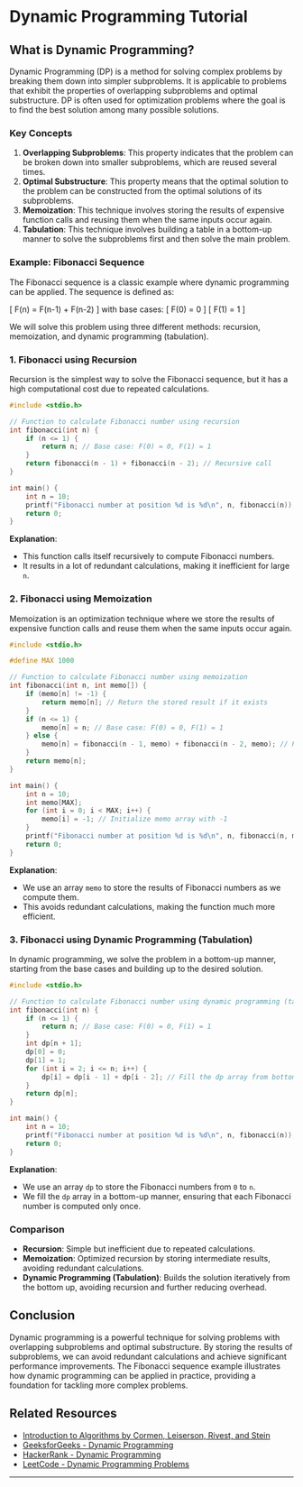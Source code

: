 # Dynamic Programming Tutorial

## What is Dynamic Programming?

Dynamic Programming (DP) is a method for solving complex problems by breaking them down into simpler subproblems. It is applicable to problems that exhibit the properties of overlapping subproblems and optimal substructure. DP is often used for optimization problems where the goal is to find the best solution among many possible solutions.

### Key Concepts

1. **Overlapping Subproblems**: This property indicates that the problem can be broken down into smaller subproblems, which are reused several times.
2. **Optimal Substructure**: This property means that the optimal solution to the problem can be constructed from the optimal solutions of its subproblems.
3. **Memoization**: This technique involves storing the results of expensive function calls and reusing them when the same inputs occur again.
4. **Tabulation**: This technique involves building a table in a bottom-up manner to solve the subproblems first and then solve the main problem.

### Example: Fibonacci Sequence

The Fibonacci sequence is a classic example where dynamic programming can be applied. The sequence is defined as:

\[ F(n) = F(n-1) + F(n-2) \]
with base cases:
\[ F(0) = 0 \]
\[ F(1) = 1 \]

We will solve this problem using three different methods: recursion, memoization, and dynamic programming (tabulation).

### 1. Fibonacci using Recursion

Recursion is the simplest way to solve the Fibonacci sequence, but it has a high computational cost due to repeated calculations.

```c
#include <stdio.h>

// Function to calculate Fibonacci number using recursion
int fibonacci(int n) {
    if (n <= 1) {
        return n; // Base case: F(0) = 0, F(1) = 1
    }
    return fibonacci(n - 1) + fibonacci(n - 2); // Recursive call
}

int main() {
    int n = 10;
    printf("Fibonacci number at position %d is %d\n", n, fibonacci(n));
    return 0;
}
```

**Explanation**:
- This function calls itself recursively to compute Fibonacci numbers.
- It results in a lot of redundant calculations, making it inefficient for large `n`.

### 2. Fibonacci using Memoization

Memoization is an optimization technique where we store the results of expensive function calls and reuse them when the same inputs occur again.

```c
#include <stdio.h>

#define MAX 1000

// Function to calculate Fibonacci number using memoization
int fibonacci(int n, int memo[]) {
    if (memo[n] != -1) {
        return memo[n]; // Return the stored result if it exists
    }
    if (n <= 1) {
        memo[n] = n; // Base case: F(0) = 0, F(1) = 1
    } else {
        memo[n] = fibonacci(n - 1, memo) + fibonacci(n - 2, memo); // Recursive call with memoization
    }
    return memo[n];
}

int main() {
    int n = 10;
    int memo[MAX];
    for (int i = 0; i < MAX; i++) {
        memo[i] = -1; // Initialize memo array with -1
    }
    printf("Fibonacci number at position %d is %d\n", n, fibonacci(n, memo));
    return 0;
}
```

**Explanation**:
- We use an array `memo` to store the results of Fibonacci numbers as we compute them.
- This avoids redundant calculations, making the function much more efficient.

### 3. Fibonacci using Dynamic Programming (Tabulation)

In dynamic programming, we solve the problem in a bottom-up manner, starting from the base cases and building up to the desired solution.

```c
#include <stdio.h>

// Function to calculate Fibonacci number using dynamic programming (tabulation)
int fibonacci(int n) {
    if (n <= 1) {
        return n; // Base case: F(0) = 0, F(1) = 1
    }
    int dp[n + 1];
    dp[0] = 0;
    dp[1] = 1;
    for (int i = 2; i <= n; i++) {
        dp[i] = dp[i - 1] + dp[i - 2]; // Fill the dp array from bottom-up
    }
    return dp[n];
}

int main() {
    int n = 10;
    printf("Fibonacci number at position %d is %d\n", n, fibonacci(n));
    return 0;
}
```

**Explanation**:
- We use an array `dp` to store the Fibonacci numbers from `0` to `n`.
- We fill the `dp` array in a bottom-up manner, ensuring that each Fibonacci number is computed only once.

### Comparison

- **Recursion**: Simple but inefficient due to repeated calculations.
- **Memoization**: Optimized recursion by storing intermediate results, avoiding redundant calculations.
- **Dynamic Programming (Tabulation)**: Builds the solution iteratively from the bottom up, avoiding recursion and further reducing overhead.

## Conclusion

Dynamic programming is a powerful technique for solving problems with overlapping subproblems and optimal substructure. By storing the results of subproblems, we can avoid redundant calculations and achieve significant performance improvements. The Fibonacci sequence example illustrates how dynamic programming can be applied in practice, providing a foundation for tackling more complex problems.

## Related Resources

- [Introduction to Algorithms by Cormen, Leiserson, Rivest, and Stein](https://mitpress.mit.edu/books/introduction-algorithms)
- [GeeksforGeeks - Dynamic Programming](https://www.geeksforgeeks.org/dynamic-programming/)
- [HackerRank - Dynamic Programming](https://www.hackerrank.com/domains/tutorials/10-days-of-dp)
- [LeetCode - Dynamic Programming Problems](https://leetcode.com/tag/dynamic-programming/)

---
